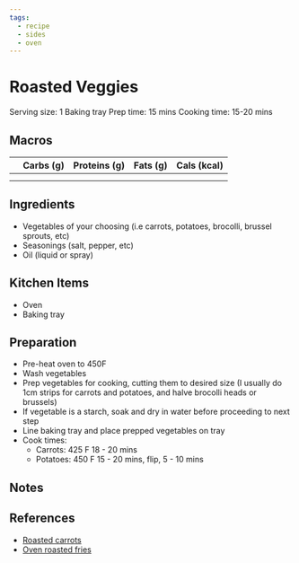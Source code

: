 ```yaml
---
tags:
  - recipe
  - sides
  - oven
---
```

# Roasted Veggies

Serving size: 1 Baking tray
Prep time: 15 mins
Cooking time: 15-20 mins

## Macros

|  | Carbs (g) | Proteins (g) | Fats (g) | Cals (kcal) |
| --- | --- | --- | --- | --- |
|  |  |  |  |  |
|  |  |  |  |  |

## Ingredients

- Vegetables of your choosing (i.e carrots, potatoes, brocolli, brussel sprouts, etc)
- Seasonings (salt, pepper, etc)
- Oil (liquid or spray)

## Kitchen Items

- Oven
- Baking tray

## Preparation

- Pre-heat oven to 450F
- Wash vegetables
- Prep vegetables for cooking, cutting them to desired size (I usually do 1cm strips for carrots and potatoes, and halve brocolli heads or brussels)
- If vegetable is a starch, soak and dry in water before proceeding to next step
- Line baking tray and place prepped vegetables on tray
- Cook times:
  - Carrots: 425 F 18 - 20 mins
  - Potatoes: 450 F 15 - 20 mins, flip, 5 - 10 mins

## Notes

## References

- [Roasted carrots](https://www.spendwithpennies.com/roasted-carrots/)
- [Oven roasted fries](https://www.wellplated.com/baked-fries/)
